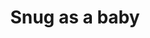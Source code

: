 ---
layout: piece
collection_: beading
title: Snug as a baby
id: snug-as-a-baby
media: Fimo, beads, fabric, thread, jewels, cut outs
description: Peyote and various beading stitches encasing a hand molded face and shapes with mixed fabric and gem cutouts, quilted matted in a glasses maple frame 2" in depth.
dimensions: 17" x 17"
price: $300
create_date: 2012
---